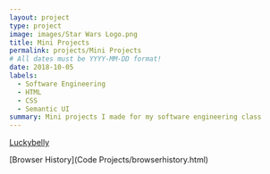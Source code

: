 ```yaml
---
layout: project
type: project
image: images/Star Wars Logo.png
title: Mini Projects
permalink: projects/Mini Projects
# All dates must be YYYY-MM-DD format!
date: 2018-10-05
labels:
  - Software Engineering
  - HTML
  - CSS
  - Semantic UI
summary: Mini projects I made for my software engineering class
---
```

<a href="Code Projects/luckybelly.html">Luckybelly</a>

[Browser History](Code Projects/browserhistory.html)
